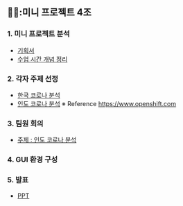## 💃🏻:미니 프로젝트 4조
### 1. 미니 프로젝트 분석

- [기획서]()
- [수업 시간 개념 정리]()


### 2. 각자 주제 선정

- [한국 코로나 분석]()
- [인도 코로나 분석]()
※ Reference  https://www.openshift.com
 ###   3. 팀원 회의
- [주제 : 인도 코로나 분석]()


###   4. GUI 환경 구성


###   5. 발표
- [PPT]()                           
